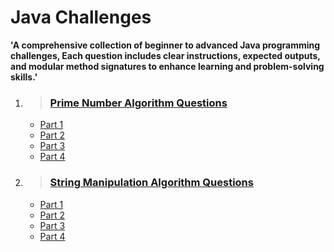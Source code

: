 # Java Challenges
**'A comprehensive collection of beginner to advanced Java programming challenges, Each question includes clear instructions, expected outputs, and modular method signatures to enhance learning and problem-solving skills.'**

1. > ### [Prime Number Algorithm Questions](./prime-number-check-algorithm)
    - [Part 1](./prime-number-check-algorithm/part-1)
    - [Part 2](./prime-number-check-algorithm/part-2)
    - [Part 3](./prime-number-check-algorithm/part-3)
    - [Part 4](./prime-number-check-algorithm/part-4)

2. > ### [String Manipulation Algorithm Questions](./string-manipulate-algorithm)
    - [Part 1](./string-manipulate-algorithm/part-1)
    - [Part 2](./string-manipulate-algorithm/part-2)
    - [Part 3](./string-manipulate-algorithm/part-3)
    - [Part 4](./string-manipulate-algorithm/part-4)
